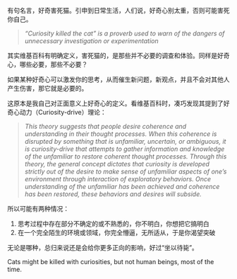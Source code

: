 有句名言，好奇害死猫。引申到日常生活，人们说，好奇心别太重，否则可能害死你自己。

> _“Curiosity killed the cat” is a proverb used to warn of the dangers of unnecessary investigation or experimentation_

其实维基百科有明确定义，害死猫的，是那些并不必要的调查和体验。同样是好奇心，哪些必要，那些不必要？

如果某种好奇心可以激发你的思考，从而催生新问题，新观点，并且不会对其他人产生伤害，那它就是必要的。

这原本是我自己对正面意义上好奇心的定义。看维基百科时，凑巧发现其提到了好奇心动力（Curiosity-drive）理论：

> _This theory suggests that people desire coherence and understanding in their thought processes. When this coherence is disrupted by something that is unfamiliar, uncertain, or ambiguous, it is curiosity-drive that attempts to gather information and knowledge of the unfamiliar to restore coherent thought processes. Through this theory, the general concept dictates that curiosity is developed strictly out of the desire to make sense of unfamiliar aspects of one’s environment through interaction of exploratory behaviors. Once understanding of the unfamiliar has been achieved and coherence has been restored, these behaviors and desires will subside._

所以可能有两种情况：

1.  思考过程中存在部分不确定的或不熟悉的，你不明白，你想把它搞明白
2.  在一个完全陌生的环境或领域，你完全懵逼，无所适从，于是你渴望突破

无论是哪种，总归来说还是会给你更多正向的影响，好过“坐以待毙”。

Cats might be killed with curiosities, but not human beings, most of the time.